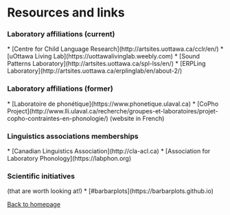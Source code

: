 <h1>Resources and links</h1>
<h3>Laboratory affiliations (current)</h3>
*   [Centre for Child Language Research](http://artsites.uottawa.ca/cclr/en/)
*   [uOttawa Living Lab](https://uottawalivinglab.weebly.com)
*   [Sound Patterns Laboratory](http://artsites.uottawa.ca/spl-lss/en/)
*   [ERPLing Laboratory](http://artsites.uottawa.ca/erplinglab/en/about-2/)

<h3>Laboratory affiliations (former)</h3>
*   [Laboratoire de phonétique](https://www.phonetique.ulaval.ca)
*   [CoPho Project](http://www.lli.ulaval.ca/recherche/groupes-et-laboratoires/projet-copho-contraintes-en-phonologie/) (website in French)

<h3>Linguistics associations memberships</h3>
*   [Canadian Linguistics Association](http://cla-acl.ca)
*   [Association for Laboratory Phonology](https://labphon.org)

<h3>Scientific initiatives</h3> (that are worth looking at!)
*   [#barbarplots](https://barbarplots.github.io)

[Back to homepage](https://felixdtrudel.github.io/index.html)
